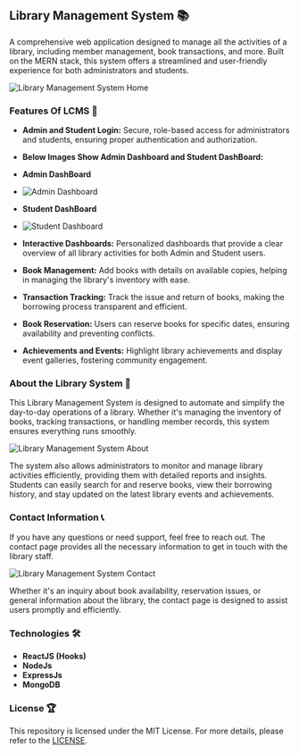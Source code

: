 ## Library Management System 📚

A comprehensive web application designed to manage all the activities of a library, including member management, book transactions, and more. Built on the MERN stack, this system offers a streamlined and user-friendly experience for both administrators and students.

![Library Management System Home](https://github.com/rivshr27/Library-Management-System-rivshr/blob/main/deploy-images/Screenshot%202024-08-13%20at%206.33.03%E2%80%AFPM.png)

### Features Of LCMS 🚀

- **Admin and Student Login:** Secure, role-based access for administrators and students, ensuring proper authentication and authorization.

  
- **Below Images Show Admin Dashboard and Student DashBoard:**
- **Admin DashBoard**
- ![Admin Dashboard](https://github.com/rivshr27/Library-Management-System-rivshr/blob/main/deploy-images/Screenshot%202024-08-16%20at%206.22.51%E2%80%AFPM.png)

- **Student DashBoard**
- ![Student Dashboard](https://github.com/rivshr27/Library-Management-System-rivshr/blob/main/deploy-images/Screenshot%202024-08-16%20at%206.24.28%E2%80%AFPM.png)

  
- **Interactive Dashboards:** Personalized dashboards that provide a clear overview of all library activities for both Admin and Student users.
- **Book Management:** Add books with details on available copies, helping in managing the library's inventory with ease.
- **Transaction Tracking:** Track the issue and return of books, making the borrowing process transparent and efficient.
- **Book Reservation:** Users can reserve books for specific dates, ensuring availability and preventing conflicts.
- **Achievements and Events:** Highlight library achievements and display event galleries, fostering community engagement.

### About the Library System 🏫

This Library Management System is designed to automate and simplify the day-to-day operations of a library. Whether it's managing the inventory of books, tracking transactions, or handling member records, this system ensures everything runs smoothly.

![Library Management System About](https://github.com/rivshr27/Library-Management-System-rivshr/blob/main/deploy-images/Screenshot%202024-08-13%20at%206.33.16%E2%80%AFPM.png)

The system also allows administrators to monitor and manage library activities efficiently, providing them with detailed reports and insights. Students can easily search for and reserve books, view their borrowing history, and stay updated on the latest library events and achievements.

### Contact Information 📞

If you have any questions or need support, feel free to reach out. The contact page provides all the necessary information to get in touch with the library staff.

![Library Management System Contact](https://github.com/rivshr27/Library-Management-System-rivshr/blob/main/deploy-images/Screenshot%202024-08-13%20at%206.33.27%E2%80%AFPM.png)

Whether it's an inquiry about book availability, reservation issues, or general information about the library, the contact page is designed to assist users promptly and efficiently.

### Technologies 🛠

- **ReactJS (Hooks)**
- **NodeJs**
- **ExpressJs**
- **MongoDB**

### License 🏆

This repository is licensed under the MIT License. For more details, please refer to the [LICENSE](LICENSE).
